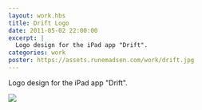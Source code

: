 ```yaml
---
layout: work.hbs
title: Drift Logo
date: 2011-05-02 22:00:00
excerpt: |
  Logo design for the iPad app "Drift".
categories: work
poster: https://assets.runemadsen.com/work/drift.jpg
---
```


Logo design for the iPad app "Drift".

<div class="wide-750">
  <img src="https://assets.runemadsen.com/work/drift.jpg" />
</div>
